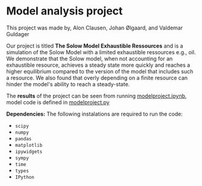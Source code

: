 # Model analysis project

This project was made by, Alon Clausen, Johan Ølgaard, and Valdemar Guldager

Our project is titled **The Solow Model Exhaustible Ressources** and is a simulation of the Solow Model with a limited exhaustible ressources e.g., oil. We demonstrate that the Solow model, when not accounting for an exhaustible resource, achieves a steady state more quickly and reaches a higher equilibrium compared to the version of the model that includes such a resource. We also found that overly depending on a finite resource can hinder the model's ability to reach a steady-state.

The **results** of the project can be seen from running [modelproject.ipynb](modelproject.ipynb), model code is defined in [modelproject.py](modelproject.py)

**Dependencies:** The following instalations are required to run the code:
- ```scipy```
- ```numpy```
- ```pandas``` 
- ```matplotlib```
- ```ipywidgets```
- ```sympy```
- ```time```
- ```types```
- ```IPython```
